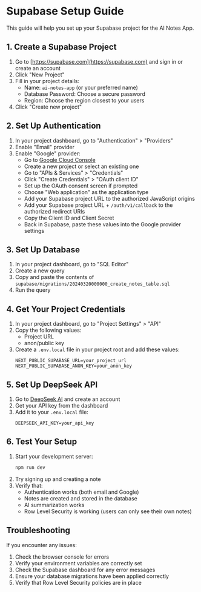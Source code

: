 # Supabase Setup Guide

This guide will help you set up your Supabase project for the AI Notes App.

## 1. Create a Supabase Project

1. Go to [https://supabase.com](https://supabase.com) and sign in or create an account
2. Click "New Project"
3. Fill in your project details:
   - Name: `ai-notes-app` (or your preferred name)
   - Database Password: Choose a secure password
   - Region: Choose the region closest to your users
4. Click "Create new project"

## 2. Set Up Authentication

1. In your project dashboard, go to "Authentication" > "Providers"
2. Enable "Email" provider
3. Enable "Google" provider:
   - Go to [Google Cloud Console](https://console.cloud.google.com)
   - Create a new project or select an existing one
   - Go to "APIs & Services" > "Credentials"
   - Click "Create Credentials" > "OAuth client ID"
   - Set up the OAuth consent screen if prompted
   - Choose "Web application" as the application type
   - Add your Supabase project URL to the authorized JavaScript origins
   - Add your Supabase project URL + `/auth/v1/callback` to the authorized redirect URIs
   - Copy the Client ID and Client Secret
   - Back in Supabase, paste these values into the Google provider settings

## 3. Set Up Database

1. In your project dashboard, go to "SQL Editor"
2. Create a new query
3. Copy and paste the contents of `supabase/migrations/20240320000000_create_notes_table.sql`
4. Run the query

## 4. Get Your Project Credentials

1. In your project dashboard, go to "Project Settings" > "API"
2. Copy the following values:
   - Project URL
   - anon/public key
3. Create a `.env.local` file in your project root and add these values:
   ```
   NEXT_PUBLIC_SUPABASE_URL=your_project_url
   NEXT_PUBLIC_SUPABASE_ANON_KEY=your_anon_key
   ```

## 5. Set Up DeepSeek API

1. Go to [DeepSeek AI](https://deepseek.ai) and create an account
2. Get your API key from the dashboard
3. Add it to your `.env.local` file:
   ```
   DEEPSEEK_API_KEY=your_api_key
   ```

## 6. Test Your Setup

1. Start your development server:
   ```bash
   npm run dev
   ```
2. Try signing up and creating a note
3. Verify that:
   - Authentication works (both email and Google)
   - Notes are created and stored in the database
   - AI summarization works
   - Row Level Security is working (users can only see their own notes)

## Troubleshooting

If you encounter any issues:

1. Check the browser console for errors
2. Verify your environment variables are correctly set
3. Check the Supabase dashboard for any error messages
4. Ensure your database migrations have been applied correctly
5. Verify that Row Level Security policies are in place 